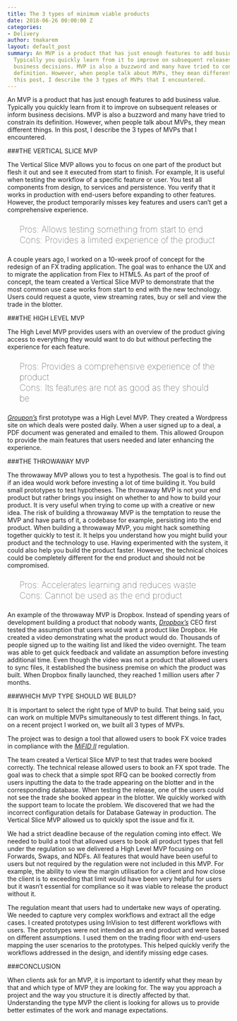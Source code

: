 ```yaml
---
title: The 3 types of minimum viable products
date: 2018-06-26 00:00:00 Z
categories:
- Delivery
author: tmakarem
layout: default_post
summary: An MVP is a product that has just enough features to add business value.
  Typically you quickly learn from it to improve on subsequent releases or inform
  business decisions. MVP is also a buzzword and many have tried to constrain its
  definition. However, when people talk about MVPs, they mean different things. In
  this post, I describe the 3 types of MVPs that I encountered.
---
```


An MVP is a product that has just enough features to add business value. Typically you quickly learn from it to improve on subsequent releases or inform business decisions. MVP is also a buzzword and many have tried to constrain its definition. However, when people talk about MVPs, they mean different things. In this post, I describe the 3 types of MVPs that I encountered.

###THE VERTICAL SLICE MVP

The Vertical Slice MVP allows you to focus on one part of the product but flesh it out and see it executed from start to finish. For example, It is useful when testing the workflow of a specific feature or user. You test all components from design, to services and persistence. You verify that it works in production with end-users before expanding to other features. However, the product temporarily misses key features and users can’t get a comprehensive experience.

<p style="font-size: 140%; font-weight: 100; margin: 1.2em 1.4em;">
Pros: Allows testing something from start to end
<br/>
Cons: Provides a limited experience of the product
</p>

A couple years ago, I worked on a 10-week proof of concept for the redesign of an FX trading application. The goal was to enhance the UX and to migrate the application from Flex to HTML5. As part of the proof of concept, the team created a Vertical Slice MVP to demonstrate that the most common use case works from start to end with the new technology. Users could request a quote, view streaming rates, buy or sell and view the trade in the blotter.

###THE HIGH LEVEL MVP

The High Level MVP provides users with an overview of the product giving access to everything they would want to do but without perfecting the experience for each feature.

<p style="font-size: 140%; font-weight: 100; margin: 1.2em 1.4em;">
Pros: Provides a comprehensive experience of the product
<br/>
Cons: Its features are not as good as they should be
</p>

*[Groupon’s](https://www.groupon.co.uk/)* first prototype was a High Level MVP. They created a Wordpress site on which deals were posted daily. When a user signed up to a deal, a PDF document was generated and emailed to them. This allowed Groupon to provide the main features that users needed and later enhancing the experience.

###THE THROWAWAY MVP

The throwaway MVP allows you to test a hypothesis. The goal is to find out if an idea would work before investing a lot of time building it. You build small prototypes to test hypotheses. The throwaway MVP is not your end product but rather brings you insight on whether to and how to build your product. It is very useful when trying to come up with a creative or new idea. The risk of building a throwaway MVP is the temptation to reuse the MVP and have parts of it, a codebase for example, persisting into the end product. When building a throwaway MVP, you might hack something together quickly to test it. It helps you understand how you might build your product and the technology to use. Having experimented with the system, it could also help you build the product faster. However, the technical choices could be completely different for the end product and should not be compromised.

<p style="font-size: 140%; font-weight: 100; margin: 1.2em 1.4em;">
Pros: Accelerates learning and reduces waste
<br/>
Cons: Cannot be used as the end product
</p>

An example of the throwaway MVP is Dropbox. Instead of spending years of development building a product that nobody wants, *[Dropbox’s](https://www.dropbox.com/?landing=dbv2)* CEO first tested the assumption that users would want a product like Dropbox. He created a video demonstrating what the product would do. Thousands of people signed up to the waiting list and liked the video overnight. The team was able to get quick feedback and validate an assumption before investing additional time. Even though the video was not a product that allowed users to sync files, it established the business premise on which the product was built. When Dropbox finally launched, they reached 1 million users after 7 months.

###WHICH MVP TYPE SHOULD WE BUILD?

It is important to select the right type of MVP to build. That being said, you can work on multiple MVPs simultaneously to test different things. In fact, on a recent project I worked on, we built all 3 types of MVPs.

The project was to design a tool that allowed users to book FX voice trades in compliance with the *[MiFID II](https://www.esma.europa.eu/policy-rules/mifid-ii-and-mifir)* regulation.

The team created a Vertical Slice MVP to test that trades were booked correctly. The technical release allowed users to book an FX spot trade. The goal was to check that a simple spot RFQ can be booked correctly from users inputting the data to the trade appearing on the blotter and in the corresponding database. When testing the release, one of the users could not see the trade she booked appear in the blotter. We quickly worked with the support team to locate the problem. We discovered that we had the incorrect configuration details for Database Gateway in production. The Vertical Slice MVP allowed us to quickly spot the issue and fix it.

We had a strict deadline because of the regulation coming into effect. We needed to build a tool that allowed users to book all product types that fell under the regulation so we delivered a High Level MVP focusing on Forwards, Swaps, and NDFs. All features that would have been useful to users but not required by the regulation were not included in this MVP. For example, the ability to view the margin utilisation for a client and how close the client is to exceeding that limit would have been very helpful for users but it wasn’t essential for compliance so it was viable to release the product without it.

The regulation meant that users had to undertake new ways of operating. We needed to capture very complex workflows and extract all the edge cases. I created prototypes using InVision to test different workflows with users. The prototypes were not intended as an end product and were based on different assumptions. I used them on the trading floor with end-users mapping the user scenarios to the prototypes. This helped quickly verify the workflows addressed in the design, and identify missing edge cases.

###CONCLUSION

When clients ask for an MVP, it is important to identify what they mean by that and which type of MVP they are looking for. The way you approach a project and the way you structure it is directly affected by that. Understanding the type MVP the client is looking for allows us to provide better estimates of the work and manage expectations.
